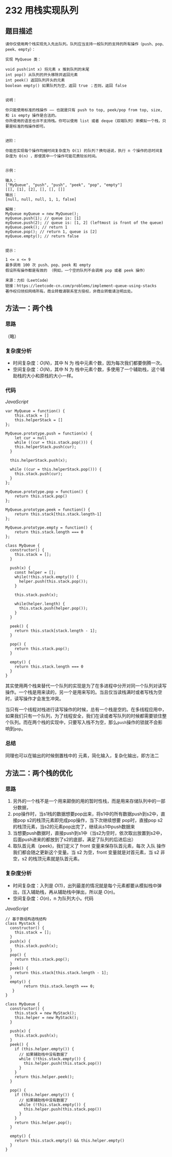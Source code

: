 # 232 用栈实现队列

## 题目描述

```
请你仅使用两个栈实现先入先出队列。队列应当支持一般队列的支持的所有操作（push、pop、peek、empty）：

实现 MyQueue 类：

void push(int x) 将元素 x 推到队列的末尾
int pop() 从队列的开头移除并返回元素
int peek() 返回队列开头的元素
boolean empty() 如果队列为空，返回 true ；否则，返回 false
 

说明：

你只能使用标准的栈操作 —— 也就是只有 push to top, peek/pop from top, size, 和 is empty 操作是合法的。
你所使用的语言也许不支持栈。你可以使用 list 或者 deque（双端队列）来模拟一个栈，只要是标准的栈操作即可。
 

进阶：

你能否实现每个操作均摊时间复杂度为 O(1) 的队列？换句话说，执行 n 个操作的总时间复杂度为 O(n) ，即使其中一个操作可能花费较长时间。
 

示例：

输入：
["MyQueue", "push", "push", "peek", "pop", "empty"]
[[], [1], [2], [], [], []]
输出：
[null, null, null, 1, 1, false]

解释：
MyQueue myQueue = new MyQueue();
myQueue.push(1); // queue is: [1]
myQueue.push(2); // queue is: [1, 2] (leftmost is front of the queue)
myQueue.peek(); // return 1
myQueue.pop(); // return 1, queue is [2]
myQueue.empty(); // return false
 

提示：

1 <= x <= 9
最多调用 100 次 push、pop、peek 和 empty
假设所有操作都是有效的 （例如，一个空的队列不会调用 pop 或者 peek 操作）

来源：力扣（LeetCode）
链接：https://leetcode-cn.com/problems/implement-queue-using-stacks
著作权归领扣网络所有。商业转载请联系官方授权，非商业转载请注明出处。
```

## 方法一：两个栈

### 思路

（略）

### 复杂度分析

- 时间复杂度：$O(N)$，其中 N 为 栈中元素个数，因为每次我们都要倒腾一次。
- 空间复杂度：$O(N)$，其中 N 为 栈中元素个数，多使用了一个辅助栈，这个辅助栈的大小和原栈的大小一样。

### 代码

*JavaScript*

```JS
var MyQueue = function() {
    this.stack = []
    this.helperStack = []
};

MyQueue.prototype.push = function(x) {
    let cur = null
    while ((cur = this.stack.pop())) {
    this.helperStack.push(cur);
  }
    
  this.helperStack.push(x);

  while ((cur = this.helperStack.pop())) {
    this.stack.push(cur);
  }
};

MyQueue.prototype.pop = function() {
    return this.stack.pop()
};

MyQueue.prototype.peek = function() {
    return this.stack[this.stack.length-1]
};

MyQueue.prototype.empty = function() {
    return this.stack.length === 0
};
```

```JS
class MyQueue {
  constructor() {
    this.stack = [];
  }
  
  push(x) {
    const helper = [];
    while(!this.stack.empty()) {
      helper.push(this.stack.pop());
    }
    
    this.stack.push(x);
    
    while(helper.length) {
      this.stack.push(helper.pop());
    }
  }
  
  peek() {
    return this.stack[stack.length - 1];
  }
  
  pop() {
    return this.stack.pop();
  }
  
  empty() {
    return this.stack.length === 0
  }
}
```

其实使用两个栈来替代一个队列的实现是为了在多进程中分开对同一个队列对读写操作。一个栈是用来读的，另一个是用来写的。当且仅当读栈满时或者写栈为空时，读写操作才会发生冲突。

当只有一个线程对栈进行读写操作的时候，总有一个栈是空的。在多线程应用中，如果我们只有一个队列，为了线程安全，我们在读或者写队列的时候都需要锁住整个队列。而在两个栈的实现中，只要写入栈不为空，那么`push`操作的锁就不会影响到`pop`。

### **总结**

同理也可以在输出的时候倒置栈中的 元素，简化输入，复杂化输出，即方法二

## 方法二：两个栈的优化

### 思路

1. 另外的一个栈不是一个用来颠倒的用的暂时性栈，而是用来存储队列中的一部分数据，
2. pop操作时，当s1栈的数据想要pop出来，将s1中的所有数据push到s2中，直接pop s2的栈顶元素即完成pop操作，当下次继续想要 pop时，直接pop s2的栈顶元素，当s2的元素pop出完了，继续从s1中push数据来
3. 当想要push数据时，直接push到s1中（当s2为空时，依次取出放置到s2中，后面push进来的都放到了s2的底部，满足了队列的后进后出）
4. 取队首元素（peek)，我们定义了 front 变量来保存队首元素，每次 入队 操作我们都会随之更新这个变量。当 s2 为空，front 变量就是对首元素，当 s2 非空，s2 的栈顶元素就是队首元素。

### 复杂度分析

- 时间复杂度：入列是 $O(1)$，出列最差的情况就是每个元素都要从模拟栈中弹出，压入辅助栈，再从辅助栈中弹出，所以是 $O(n)$。
- 空间复杂度：$O(n)$，n 为队列大小。代码

*JavaScript*

```JS
// 基于数组构造栈结构
class Mystack {
  constructor() {
    this.stack = [];
  }
  push(x) {
    this.stack.push(x);
  }
  pop() {
    return this.stack.pop();
  }
  peek() {
    return this.stack[this.stack.length - 1];
  }
  empty() {
        return this.stack.length === 0;
   }
}

class MyQueue {
  constructor() {
    this.stack = new MyStack();
    this.helper = new MyStack();
  }
  
  push(x) {
    this.stack.push(x);
  }
  peek() {
    if (this.helper.empty()) {
      // 如果辅助栈中没有数据了
      while (!this.stack.empty()) {
        this.helper.push(this.stack.pop())
      }
    }
    return this.helper.peek();
  }
  
  pop() {
    if (this.helper.empty()) {
      // 如果辅助栈中没有数据了
      while (!this.stack.empty()) {
        this.helper.push(this.stack.pop())
      }
    }
    return this.helper.pop();
  }
  
  empty() {
    return this.stack.empty() && this.helper.empty()
  }
}
```
